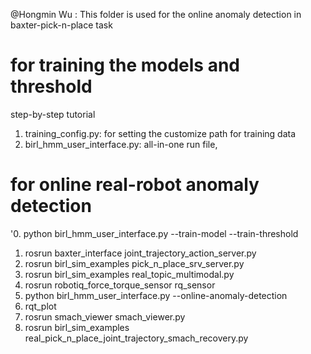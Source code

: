 @Hongmin Wu : This folder is used for the online anomaly detection in baxter-pick-n-place task
# for training the models and threshold
step-by-step tutorial
1. training_config.py: for setting the customize path for training data
2. birl_hmm_user_interface.py: all-in-one run file,



# for online real-robot anomaly detection
'0. python birl_hmm_user_interface.py --train-model --train-threshold
1. rosrun baxter_interface joint_trajectory_action_server.py
2. rosrun birl_sim_examples pick_n_place_srv_server.py
3. rosrun birl_sim_examples real_topic_multimodal.py
4. rosrun robotiq_force_torque_sensor rq_sensor
5. python birl_hmm_user_interface.py --online-anomaly-detection
6. rqt_plot
7. rosrun smach_viewer smach_viewer.py
8. rosrun birl_sim_examples real_pick_n_place_joint_trajectory_smach_recovery.py
